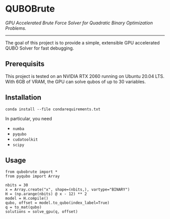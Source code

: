 # QUBOBrute

*GPU Accelerated Brute Force Solver for Quadratic Binary Optimization Problems.*

-----------------

The goal of this project is to provide a simple, extensible GPU accelerated QUBO Solver for fast debugging.

## Prerequisits

This project is tested on an NVIDIA RTX 2060 running on Ubuntu 20.04 LTS. With 6GB of VRAM, the GPU can solve qubos of up to 30 variables.

## Installation

`conda install --file condarequirements.txt`

In particular, you need

+ `numba`
+ `pyqubo`
+ `cudatoolkit`
+ `scipy`

## Usage

    from qubobrute import *
    from pyqubo import Array

    nbits = 30
    x = Array.create("x", shape=(nbits,), vartype="BINARY")
    H = (np.arange(nbits) @ x - 12) ** 2
    model = H.compile()
    qubo, offset = model.to_qubo(index_label=True)
    q = to_mat(qubo)
    solutions = solve_gpu(q, offset)
